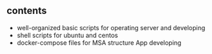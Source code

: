 ## contents
- well-organized basic scripts for operating server and developing
- shell scripts for ubuntu and centos
- docker-compose files for MSA structure App developing
